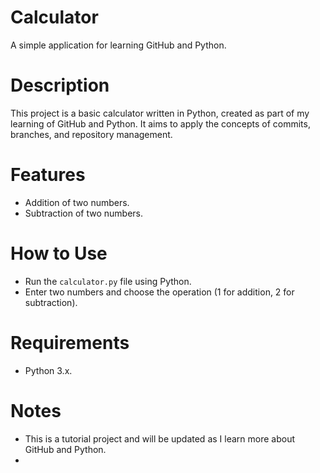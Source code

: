 # Calculator
A simple application for learning GitHub and Python.

# Description
This project is a basic calculator written in Python, created as part of my learning of GitHub and Python. It aims to apply the concepts of commits, branches, and repository management.

# Features
- Addition of two numbers.
- Subtraction of two numbers.

# How to Use
- Run the `calculator.py` file using Python.
- Enter two numbers and choose the operation (1 for addition, 2 for subtraction).

# Requirements
- Python 3.x.

# Notes
- This is a tutorial project and will be updated as I learn more about GitHub and Python.
- 
